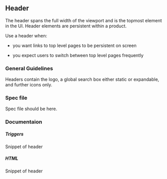 ## Header

The header spans the full width of the viewport and is the topmost element in the UI. Header elements are persistent within a product. 

Use a header when: 

- you want links to top level pages to be persistent on screen

- you expect users to switch between top level pages frequently

### General Guidelines

Headers contain the logo, a global search box either static or expandable, and further icons only.

### Spec file

Spec file should be here.

### Documentaion

##### Triggers

Snippet of header

##### HTML

Snippet of header
